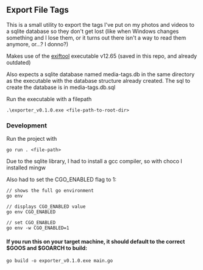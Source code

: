## Export File Tags

This is a small utility to export the tags I've put on my photos and videos to a sqlite database so they don't get lost (like when Windows changes something and I lose them, or it turns out there isn't a way to read them anymore, or...? I donno?)

Makes use of the [exiftool](https://exiftool.org) executable v12.65 (saved in this repo, and already outdated)

Also expects a sqlite database named media-tags.db in the same directory as the executable with the database structure already created. The sql to create the database is in media-tags.db.sql

Run the executable with a filepath
```
.\exporter_v0.1.0.exe <file-path-to-root-dir>
```

### Development

Run the project with
```
go run . <file-path>
```

Due to the sqlite library, I had to install a gcc compiler, so with choco I installed mingw

Also had to set the CGO_ENABLED flag to 1:
```
// shows the full go environment
go env 

// displays CGO_ENABLED value
go env CGO_ENABLED

// set CGO_ENABLED
go env -w CGO_ENABLED=1
```

#### If you run this on your target machine, it should default to the correct $GOOS and $GOARCH to build:
```
go build -o exporter_v0.1.0.exe main.go
```
